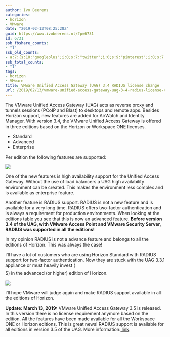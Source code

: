 ```yaml
---
author: Ivo Beerens
categories:
- horizon
- VMware
date: "2019-02-13T08:25:28Z"
guid: https://www.ivobeerens.nl/?p=6731
id: 6731
ssb_fbshare_counts:
- "1"
ssb_old_counts:
- a:7:{s:10:"googleplus";i:0;s:7:"twitter";i:0;s:9:"pinterest";i:0;s:7:"fbshare";i:0;s:8:"linkedin";i:0;s:6:"reddit";i:0;s:6:"tumblr";i:0;}
ssb_total_counts:
- "1"
tags:
- horizon
- VMware
title: VMware Unified Access Gateway (UAG) 3.4 RADIUS license change
url: /2019/02/13/vmware-unified-access-gateway-uag-3-4-radius-license-change/
---
```


The VMware Unified Access Gateway (UAG) acts as reverse proxy and tunnels sessions (PCoIP and Blast) to desktops and remote apps. Besides Horizon support, new features are added for AirWatch and Identity Manager. With version 3.4, the VMware Unified Access Gateway is offered in three editions based on the Horizon or Workspace ONE licenses.

- Standard
- Advanced
- Enterprise

Per edition the following features are supported:

[![](http://localhost/wp-content/uploads/2019/02/uag34-300x152.png)](http://localhost/wp-content/uploads/2019/02/uag34.png)

One of the new features is high availability support for the Unified Access Gateway. Without the use of load balancers a UAG high availability environment can be created. This makes the environment less complex and is available as enterprise feature.

Another feature is RADIUS support. RADIUS is not a new feature and is available for a very long time. RADIUS offers two-factor authentication and is always a requirement for production environments. When looking at the editions table you see that this is now an advanced feature. **Before version 3.4 of the UAG, with VMware Access Point and VMware Security Server, RADIUS was supported in all the editions!**

In my opinion RADIUS is not a advance feature and belongs to all the editions of Horizon. This was always the case!

I’ll have a lot of customers who are using Horizon Standard with RADIUS support for two-factor authentication. Now they are stuck with the UAG 3.3.1 appliance or must heavily invest ($$$$$) in the advanced (or higher) edition of Horizon.

[![](http://localhost/wp-content/uploads/2019/02/uag341-300x100.png)](http://localhost/wp-content/uploads/2019/02/uag341.png)

I’ll hope VMware will judge again and make RADIUS support available in all the editions of Horizon.

**Update: March 13, 2019:** VMware Unified Access Gateway 3.5 is released. In this version there is no license requirement anymore based on the edition. All the features have been made available for all the Workspace ONE or Horizon editions. This is great news! RADIUS support is available for all editions in version 3.5 of the UAG. More information:[ link](https://docs.vmware.com/en/Unified-Access-Gateway/3.5/rn/Unified-Access-Gateway-35-Release-Notes.html).
